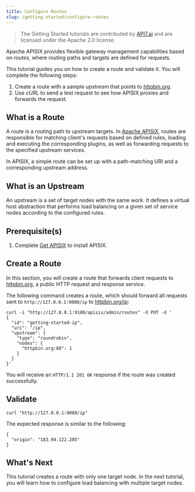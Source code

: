 ```yaml
---
title: Configure Routes
slug: /getting-started/configure-routes
---
```


<head>
  <link rel="canonical" href="https://docs.api7.ai/apisix/getting-started/configure-routes" />
</head>

> The Getting Started tutorials are contributed by [API7.ai](https://api7.ai/) and are licensed under the Apache 2.0 license.

Apache APISIX provides flexible gateway management capabilities based on _routes_, where routing paths and targets are defined for requests. 

This tutorial guides you on how to create a route and validate it. You will complete the following steps:

1. Create a route with a sample _upstream_ that points to [httpbin.org](http://httpbin.org).
2. Use _cURL_ to send a test request to see how APISIX proxies and forwards the request.

## What is a Route

A route is a routing path to upstream targets. In [Apache APISIX](https://api7.ai/apisix), routes are responsible for matching client's requests based on defined rules, loading and executing the corresponding plugins, as well as forwarding requests to the specified upstream services.

In APISIX, a simple route can be set up with a path-matching URI and a corresponding upstream address.

## What is an Upstream

An upstream is a set of target nodes with the same work. It defines a virtual host abstraction that performs load balancing on a given set of service nodes according to the configured rules.

## Prerequisite(s)

1. Complete [Get APISIX](./) to install APISIX.

## Create a Route

In this section, you will create a route that forwards client requests to [httpbin.org](http://httpbin.org), a public HTTP request and response service.

The following command creates a route, which should forward all requests sent to `http://127.0.0.1:9080/ip` to [httpbin.org/ip](http://httpbin.org/ip):

[//]: <TODO: Add the link to the authorization of Admin API>

```shell
curl -i "http://127.0.0.1:9180/apisix/admin/routes" -X PUT -d '
{
  "id": "getting-started-ip",
  "uri": "/ip",
  "upstream": {
    "type": "roundrobin",
    "nodes": {
      "httpbin.org:80": 1
    }
  }
}'
```

You will receive an `HTTP/1.1 201 OK` response if the route was created successfully.

## Validate

```shell
curl "http://127.0.0.1:9080/ip"
```

The expected response is similar to the following:

```text
{
  "origin": "183.94.122.205"
}
```

## What's Next

This tutorial creates a route with only one target node. In the next tutorial, you will learn how to configure load balancing with multiple target nodes.
